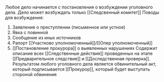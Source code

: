 Любое дело начинается с постановления о возбуждении уголовного дела. Дело может возбуждать только [[Следсвенный комитет]]
Поводы для возбуждения:
1. Заявление о преступлении (письменное или устное)
2. Явка с повинной
3. Сообщение из иных источников
4. Рапорт [[Участково уполномоченный]]/[[Опер уполномоченный]]
5. [[Постановление прокурора]] о выявленных нарушениях
Содержит описание всех [[Следственные действия]] проведенных на этапе [[Предварительное следствие]] и [[Доследственная проверка]].
Результатом любого уголовного дела является обвинительный акт, который подписывается [[Прокурор]], который будет выступать стороной обвинения
